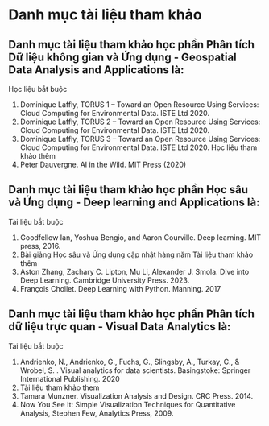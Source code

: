 # Danh mục tài liệu tham khảo
## Danh mục tài liệu tham khảo học phần Phân tích Dữ liệu không gian và Ứng dụng - Geospatial Data Analysis and Applications là:
Học liệu bắt buộc
1. Dominique Laffly, TORUS 1 – Toward an Open Resource Using Services: Cloud Computing for Environmental Data. ISTE Ltd 2020.
2. Dominique Laffly, TORUS 2 – Toward an Open Resource Using Services: Cloud Computing for Environmental Data. ISTE Ltd 2020.
3. Dominique Laffly, TORUS 3 – Toward an Open Resource Using Services: Cloud Computing for Environmental Data. ISTE Ltd 2020.
Học liệu tham khảo thêm
1. Peter Dauvergne. AI in the Wild. MIT Press (2020)
## Danh mục tài liệu tham khảo học phần Học sâu và Ứng dụng - Deep learning and Applications là:
Tài liệu bắt buộc
1. Goodfellow Ian, Yoshua Bengio, and Aaron Courville. Deep learning. MIT press, 2016.
2. Bài giảng Học sâu và Ứng dụng cập nhật hàng năm
Tài liệu tham khảo thêm
1. Aston Zhang, Zachary C. Lipton, Mu Li, Alexander J. Smola. Dive into Deep Learning. Cambridge University Press. 2023.
2. François Chollet. Deep Learning with Python. Manning. 2017
## Danh mục tài liệu tham khảo học phần Phân tích dữ liệu trực quan - Visual Data Analytics là:
Tài liệu bắt buộc
1. Andrienko, N., Andrienko, G., Fuchs, G., Slingsby, A., Turkay, C., & Wrobel, S. . Visual analytics for data scientists. Basingstoke: Springer International Publishing. 2020
2. Tài liệu tham khảo them
1. Tamara Munzner. Visualization Analysis and Design. CRC Press. 2014.
2. Now You See It: Simple Visualization Techniques for Quantitative Analysis, Stephen Few, Analytics Press, 2009.
